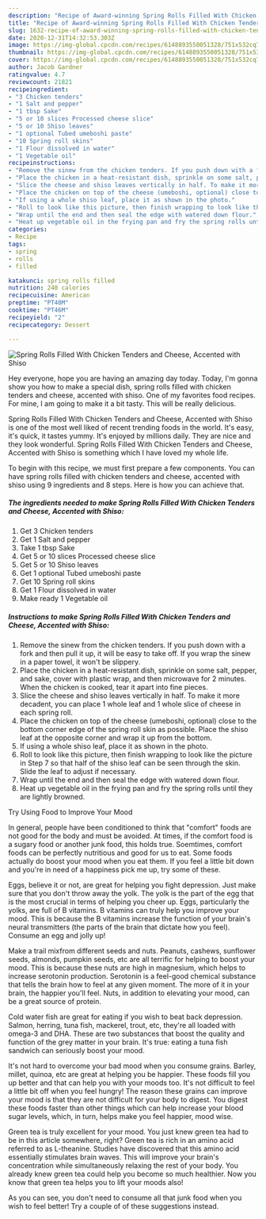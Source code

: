 ```yaml
---
description: "Recipe of Award-winning Spring Rolls Filled With Chicken Tenders and Cheese, Accented with Shiso"
title: "Recipe of Award-winning Spring Rolls Filled With Chicken Tenders and Cheese, Accented with Shiso"
slug: 1632-recipe-of-award-winning-spring-rolls-filled-with-chicken-tenders-and-cheese-accented-with-shiso
date: 2020-12-31T14:32:53.303Z
image: https://img-global.cpcdn.com/recipes/6148893550051328/751x532cq70/spring-rolls-filled-with-chicken-tenders-and-cheese-accented-with-shiso-recipe-main-photo.jpg
thumbnail: https://img-global.cpcdn.com/recipes/6148893550051328/751x532cq70/spring-rolls-filled-with-chicken-tenders-and-cheese-accented-with-shiso-recipe-main-photo.jpg
cover: https://img-global.cpcdn.com/recipes/6148893550051328/751x532cq70/spring-rolls-filled-with-chicken-tenders-and-cheese-accented-with-shiso-recipe-main-photo.jpg
author: Jacob Gardner
ratingvalue: 4.7
reviewcount: 21821
recipeingredient:
- "3 Chicken tenders"
- "1 Salt and pepper"
- "1 tbsp Sake"
- "5 or 10 slices Processed cheese slice"
- "5 or 10 Shiso leaves"
- "1 optional Tubed umeboshi paste"
- "10 Spring roll skins"
- "1 Flour dissolved in water"
- "1 Vegetable oil"
recipeinstructions:
- "Remove the sinew from the chicken tenders. If you push down with a fork and then pull it up, it will be easy to take off. If you wrap the sinew in a paper towel, it won&#39;t be slippery."
- "Place the chicken in a heat-resistant dish, sprinkle on some salt, pepper, and sake, cover with plastic wrap, and then microwave for 2 minutes. When the chicken is cooked, tear it apart into fine pieces."
- "Slice the cheese and shiso leaves vertically in half. To make it more decadent, you can place 1 whole leaf and 1 whole slice of cheese in each spring roll."
- "Place the chicken on top of the cheese (umeboshi, optional) close to the bottom corner edge of the spring roll skin as possible. Place the shiso leaf at the opposite corner and wrap it up from the bottom."
- "If using a whole shiso leaf, place it as shown in the photo."
- "Roll to look like this picture, then finish wrapping to look like the picture in Step 7 so that half of the shiso leaf can be seen through the skin. Slide the leaf to adjust if necessary."
- "Wrap until the end and then seal the edge with watered down flour."
- "Heat up vegetable oil in the frying pan and fry the spring rolls until they are lightly browned."
categories:
- Recipe
tags:
- spring
- rolls
- filled

katakunci: spring rolls filled 
nutrition: 240 calories
recipecuisine: American
preptime: "PT40M"
cooktime: "PT46M"
recipeyield: "2"
recipecategory: Dessert

---
```



![Spring Rolls Filled With Chicken Tenders and Cheese, Accented with Shiso](https://img-global.cpcdn.com/recipes/6148893550051328/751x532cq70/spring-rolls-filled-with-chicken-tenders-and-cheese-accented-with-shiso-recipe-main-photo.jpg)

Hey everyone, hope you are having an amazing day today. Today, I'm gonna show you how to make a special dish, spring rolls filled with chicken tenders and cheese, accented with shiso. One of my favorites food recipes. For mine, I am going to make it a bit tasty. This will be really delicious.

Spring Rolls Filled With Chicken Tenders and Cheese, Accented with Shiso is one of the most well liked of recent trending foods in the world. It's easy, it's quick, it tastes yummy. It's enjoyed by millions daily. They are nice and they look wonderful. Spring Rolls Filled With Chicken Tenders and Cheese, Accented with Shiso is something which I have loved my whole life.




To begin with this recipe, we must first prepare a few components. You can have spring rolls filled with chicken tenders and cheese, accented with shiso using 9 ingredients and 8 steps. Here is how you can achieve that.

<!--inarticleads1-->

##### The ingredients needed to make Spring Rolls Filled With Chicken Tenders and Cheese, Accented with Shiso:

1. Get 3 Chicken tenders
1. Get 1 Salt and pepper
1. Take 1 tbsp Sake
1. Get 5 or 10 slices Processed cheese slice
1. Get 5 or 10 Shiso leaves
1. Get 1 optional Tubed umeboshi paste
1. Get 10 Spring roll skins
1. Get 1 Flour dissolved in water
1. Make ready 1 Vegetable oil




<!--inarticleads2-->

##### Instructions to make Spring Rolls Filled With Chicken Tenders and Cheese, Accented with Shiso:

1. Remove the sinew from the chicken tenders. If you push down with a fork and then pull it up, it will be easy to take off. If you wrap the sinew in a paper towel, it won&#39;t be slippery.
1. Place the chicken in a heat-resistant dish, sprinkle on some salt, pepper, and sake, cover with plastic wrap, and then microwave for 2 minutes. When the chicken is cooked, tear it apart into fine pieces.
1. Slice the cheese and shiso leaves vertically in half. To make it more decadent, you can place 1 whole leaf and 1 whole slice of cheese in each spring roll.
1. Place the chicken on top of the cheese (umeboshi, optional) close to the bottom corner edge of the spring roll skin as possible. Place the shiso leaf at the opposite corner and wrap it up from the bottom.
1. If using a whole shiso leaf, place it as shown in the photo.
1. Roll to look like this picture, then finish wrapping to look like the picture in Step 7 so that half of the shiso leaf can be seen through the skin. Slide the leaf to adjust if necessary.
1. Wrap until the end and then seal the edge with watered down flour.
1. Heat up vegetable oil in the frying pan and fry the spring rolls until they are lightly browned.




Try Using Food to Improve Your Mood


In general, people have been conditioned to think that "comfort" foods are not good for the body and must be avoided. At times, if the comfort food is a sugary food or another junk food, this holds true. Soemtimes, comfort foods can be perfectly nutritious and good for us to eat. Some foods actually do boost your mood when you eat them. If you feel a little bit down and you're in need of a happiness pick me up, try some of these.

Eggs, believe it or not, are great for helping you fight depression. Just make sure that you don't throw away the yolk. The yolk is the part of the egg that is the most crucial in terms of helping you cheer up. Eggs, particularly the yolks, are full of B vitamins. B vitamins can truly help you improve your mood. This is because the B vitamins increase the function of your brain's neural transmitters (the parts of the brain that dictate how you feel). Consume an egg and jolly up!

Make a trail mixfrom different seeds and nuts. Peanuts, cashews, sunflower seeds, almonds, pumpkin seeds, etc are all terrific for helping to boost your mood. This is because these nuts are high in magnesium, which helps to increase serotonin production. Serotonin is a feel-good chemical substance that tells the brain how to feel at any given moment. The more of it in your brain, the happier you'll feel. Nuts, in addition to elevating your mood, can be a great source of protein.

Cold water fish are great for eating if you wish to beat back depression. Salmon, herring, tuna fish, mackerel, trout, etc, they're all loaded with omega-3 and DHA. These are two substances that boost the quality and function of the grey matter in your brain. It's true: eating a tuna fish sandwich can seriously boost your mood. 

It's not hard to overcome your bad mood when you consume grains. Barley, millet, quinoa, etc are great at helping you be happier. These foods fill you up better and that can help you with your moods too. It's not difficult to feel a little bit off when you feel hungry! The reason these grains can improve your mood is that they are not difficult for your body to digest. You digest these foods faster than other things which can help increase your blood sugar levels, which, in turn, helps make you feel happier, mood wise.

Green tea is truly excellent for your mood. You just knew green tea had to be in this article somewhere, right? Green tea is rich in an amino acid referred to as L-theanine. Studies have discovered that this amino acid essentially stimulates brain waves. This will improve your brain's concentration while simultaneously relaxing the rest of your body. You already knew green tea could help you become so much healthier. Now you know that green tea helps you to lift your moods also!

As you can see, you don't need to consume all that junk food when you wish to feel better! Try  a  couple of  of  these  suggestions  instead.

